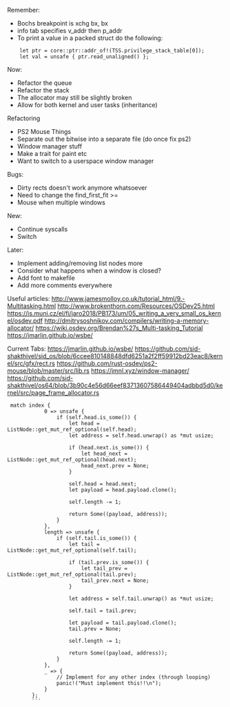 Remember:
- Bochs breakpoint is xchg bx, bx
- info tab specifies v_addr then p_addr
- To print a value in a packed struct do the following:
```
    let ptr = core::ptr::addr_of!(TSS.privilege_stack_table[0]);
    let val = unsafe { ptr.read_unaligned() };
```

Now:
- Refactor the queue
- Refactor the stack
- The allocator may still be slightly broken
- Allow for both kernel and user tasks (inheritance)

Refactoring
- PS2 Mouse Things
- Separate out the bitwise into a separate file (do once fix ps2)
- Window manager stuff
- Make a trait for paint etc
- Want to switch to a userspace window manager

Bugs:
- Dirty rects doesn't work anymore whatsoever
- Need to change the find_first_fit >=
- Mouse when multiple windows

New:
- Continue syscalls
- Switch

Later:
- Implement adding/removing list nodes more
- Consider what happens when a window is closed?
- Add font to makefile
- Add more comments everywhere

Useful articles:
http://www.jamesmolloy.co.uk/tutorial_html/9.-Multitasking.html
http://www.brokenthorn.com/Resources/OSDev25.html
https://is.muni.cz/el/fi/jaro2018/PB173/um/05_writing_a_very_small_os_kernel/osdev.pdf
http://dmitrysoshnikov.com/compilers/writing-a-memory-allocator/
https://wiki.osdev.org/Brendan%27s_Multi-tasking_Tutorial
https://jmarlin.github.io/wsbe/

Current Tabs:
https://jmarlin.github.io/wsbe/
https://github.com/sid-shakthivel/sid_os/blob/6ccee810148848dfd6251a2f2ff59912bd23eac8/kernel/src/gfx/rect.rs
https://github.com/rust-osdev/ps2-mouse/blob/master/src/lib.rs
https://jmnl.xyz/window-manager/
https://github.com/sid-shakthivel/os64/blob/3b90c4e56d66eef83713607586449404adbbd5d0/kernel/src/page_frame_allocator.rs


````
 match index {
            0 => unsafe {
                if (self.head.is_some()) {
                    let head = ListNode::get_mut_ref_optional(self.head);
                    let address = self.head.unwrap() as *mut usize;

                    if (head.next.is_some()) {
                        let head_next = ListNode::get_mut_ref_optional(head.next);
                        head_next.prev = None;
                    }

                    self.head = head.next;
                    let payload = head.payload.clone();

                    self.length -= 1;

                    return Some((payload, address));
                }
            },
            length => unsafe {
                if (self.tail.is_some()) {
                    let tail = ListNode::get_mut_ref_optional(self.tail);

                    if (tail.prev.is_some()) {
                        let tail_prev = ListNode::get_mut_ref_optional(tail.prev);
                        tail_prev.next = None;
                    }

                    let address = self.tail.unwrap() as *mut usize;

                    self.tail = tail.prev;

                    let payload = tail.payload.clone();
                    tail.prev = None;

                    self.length -= 1;

                    return Some((payload, address));
                }
            },
            _ => {
                // Implement for any other index (through looping)
                panic!("Must implement this!!\n");
            }
        };
        ```